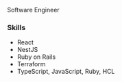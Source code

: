 Software Engineer

### Skills
- React
- NestJS
- Ruby on Rails
- Terraform
- TypeScript, JavaScript, Ruby, HCL
